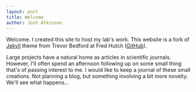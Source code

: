 ```yaml
---
layout: post
title: Welcome
author: Josh Atkinson
---
```


Welcome.  I created this site to host my lab's work. This website is a fork of <a class="off" href = "http://jekyllrb.com/">Jekyll</a> theme from Trevor Bedford at Fred Hutch (<a class="off" href="https://github.com/blab/blotter/tree/master">GitHub</a>). 

Large projects have a natural home as articles  in scientific journals.  However, I'll often spend an afternoon following up on some small thing that's of passing interest to me.  I would like to keep a journal of these small creations.  Not planning a blog, but something involving a bit more novelty.  We'll see what happens...
